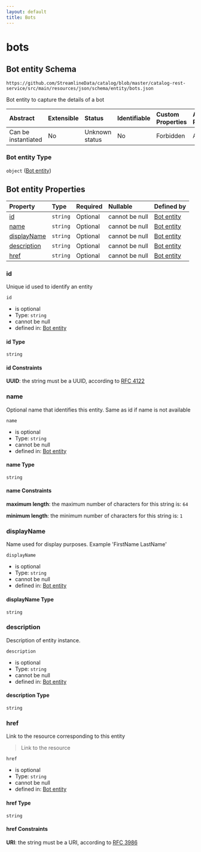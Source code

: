 ```yaml
---
layout: default
title: Bots
---
```


# bots

## Bot entity Schema

```text
https://github.com/StreamlineData/catalog/blob/master/catalog-rest-service/src/main/resources/json/schema/entity/bots.json
```

Bot entity to capture the details of a bot

| Abstract | Extensible | Status | Identifiable | Custom Properties | Additional Properties | Access Restrictions | Defined In |
| :--- | :--- | :--- | :--- | :--- | :--- | :--- | :--- |
| Can be instantiated | No | Unknown status | No | Forbidden | Allowed | none | [bots.json](bots.md) |

### Bot entity Type

`object` \([Bot entity](bots.md)\)

## Bot entity Properties

| Property | Type | Required | Nullable | Defined by |
| :--- | :--- | :--- | :--- | :--- |
| [id](bots.md#id) | `string` | Optional | cannot be null | [Bot entity](../../types/common/common-definitions-uuid.md) |
| [name](bots.md#name) | `string` | Optional | cannot be null | [Bot entity](bots-properties-name.md) |
| [displayName](bots.md#displayname) | `string` | Optional | cannot be null | [Bot entity](bots-properties-displayname.md) |
| [description](bots.md#description) | `string` | Optional | cannot be null | [Bot entity](bots-properties-description.md) |
| [href](bots.md#href) | `string` | Optional | cannot be null | [Bot entity](../../types/common/common-definitions-href.md) |

### id

Unique id used to identify an entity

`id`

* is optional
* Type: `string`
* cannot be null
* defined in: [Bot entity](../../types/common/common-definitions-uuid.md)

#### id Type

`string`

#### id Constraints

**UUID**: the string must be a UUID, according to [RFC 4122](https://tools.ietf.org/html/rfc4122)

### name

Optional name that identifies this entity. Same as id if name is not available

`name`

* is optional
* Type: `string`
* cannot be null
* defined in: [Bot entity](bots-properties-name.md)

#### name Type

`string`

#### name Constraints

**maximum length**: the maximum number of characters for this string is: `64`

**minimum length**: the minimum number of characters for this string is: `1`

### displayName

Name used for display purposes. Example 'FirstName LastName'

`displayName`

* is optional
* Type: `string`
* cannot be null
* defined in: [Bot entity](bots-properties-displayname.md)

#### displayName Type

`string`

### description

Description of entity instance.

`description`

* is optional
* Type: `string`
* cannot be null
* defined in: [Bot entity](bots-properties-description.md)

#### description Type

`string`

### href

Link to the resource corresponding to this entity

> Link to the resource

`href`

* is optional
* Type: `string`
* cannot be null
* defined in: [Bot entity](../../types/common/common-definitions-href.md)

#### href Type

`string`

#### href Constraints

**URI**: the string must be a URI, according to [RFC 3986](https://tools.ietf.org/html/rfc3986)


